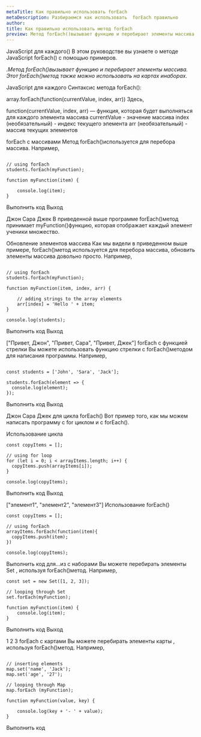 ```yaml
---
metaTitle: Как правильно использовать forEach
metaDescription: Разбираемся как использовать  forEach правильно
author: 
title: Как правильно использовать метод forEach
preview: Метод forEach()вызывает функцию и перебирает элементы массива.
---
```


JavaScript для каждого()
В этом руководстве вы узнаете о методе JavaScript forEach() с помощью примеров.

_.Метод forEach()вызывает функцию и перебирает элементы массива. Этот forEach()метод также можно использовать на картах и ​​наборах._

JavaScript для каждого
Синтаксис метода forEach():

array.forEach(function(currentValue, index, arr))
Здесь,

function(currentValue, index, arr) — функция, которая будет выполняться для каждого элемента массива
currentValue - значение массива
index (необязательный) - индекс текущего элемента
arr (необязательный) - массив текущих элементов

forEach с массивами
Метод forEach()используется для перебора массива. Например,

```let students = ['John', 'Sara', 'Jack'];

// using forEach
students.forEach(myFunction);

function myFunction(item) {

    console.log(item);
}
```
Выполнить код
Выход

Джон
Сара
Джек
В приведенной выше программе forEach()метод принимает myFunction()функцию, которая отображает каждый элемент ученики множество.

Обновление элементов массива
Как мы видели в приведенном выше примере, forEach()метод используется для перебора массива, обновить элементы массива довольно просто. Например,

```let students = ['John', 'Sara', 'Jack'];

// using forEach
students.forEach(myFunction);

function myFunction(item, index, arr) {

    // adding strings to the array elements
    arr[index] = 'Hello ' + item;
}

console.log(students);
```
Выполнить код
Выход

["Привет, Джон", "Привет, Сара", "Привет, Джек"]
forEach с функцией стрелки
Вы можете использовать функцию стрелки с forEach()методом для написания программы. Например,

```// with arrow function and callback

const students = ['John', 'Sara', 'Jack'];

students.forEach(element => {
  console.log(element);
});
```
Выполнить код
Выход

Джон
Сара
Джек
для цикла forEach()
Вот пример того, как мы можем написать программу с for циклом и с forEach().

Использование цикла

```const arrayItems = ['item1', 'item2', 'item3'];
const copyItems = [];

// using for loop
for (let i = 0; i < arrayItems.length; i++) {
  copyItems.push(arrayItems[i]);
}

console.log(copyItems);
```
Выполнить код
Выход

["элемент1", "элемент2", "элемент3"]
Использование forEach()

```const arrayItems = ['item1', 'item2', 'item3'];
const copyItems = [];

// using forEach
arrayItems.forEach(function(item){
  copyItems.push(item);
})

console.log(copyItems);
```
Выполнить код
для...из с наборами
Вы можете перебирать элементы Set , используя forEach()метод. Например,

```// define Set
const set = new Set([1, 2, 3]);

// looping through Set
set.forEach(myFunction);

function myFunction(item) {
    console.log(item);
}
```
Выполнить код
Выход

1
2
3
forEach с картами
Вы можете перебирать элементы карты , используя forEach()метод. Например,

```let map = new Map();

// inserting elements
map.set('name', 'Jack');
map.set('age', '27');

// looping through Map
map.forEach (myFunction);

function myFunction(value, key) {
    
    console.log(key + '- ' + value);
}
```
Выполнить код
